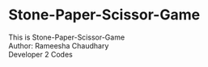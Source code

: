 # Stone-Paper-Scissor-Game <br>
This is Stone-Paper-Scissor-Game <br>
Author: Rameesha Chaudhary <br>
Developer 2 Codes